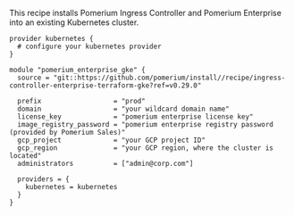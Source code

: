 This recipe installs Pomerium Ingress Controller and Pomerium Enterprise into an existing Kubernetes cluster.

```hcl
provider kubernetes {
  # configure your kubernetes provider
}

module "pomerium_enterprise_gke" {
  source = "git::https://github.com/pomerium/install//recipe/ingress-controller-enterprise-terraform-gke?ref=v0.29.0"

  prefix                  = "prod"
  domain                  = "your wildcard domain name"
  license_key             = "pomerium enterprise license key"
  image_registry_password = "pomerium enterprise registry password (provided by Pomerium Sales)"
  gcp_project             = "your GCP project ID"
  gcp_region              = "your GCP region, where the cluster is located"
  administrators          = ["admin@corp.com"]

  providers = {
    kubernetes = kubernetes
  }
}
```

